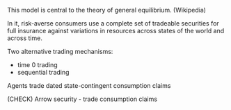 This model is central to the theory of general equilibrium. (Wikipedia)

In it, risk-averse consumers use a complete set of tradeable securities for full insurance against variations in resources across states of the world and across time.

Two alternative trading mechanisms:
+ time 0 trading
+ sequential trading

Agents trade dated state-contingent consumption claims

(CHECK) Arrow security - trade consumption claims